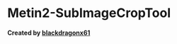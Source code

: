 # Metin2-SubImageCropTool

**Created by [blackdragonx61](https://metin2.dev/board/profile/14335-mali61/)**
